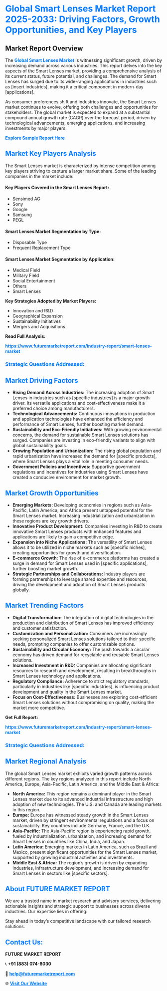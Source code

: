 <h1 style="color: #007BFF;">Global Smart Lenses Market Report 2025-2033: Driving Factors, Growth Opportunities, and Key Players</h1>

<section id="overview">
<h2>Market Report Overview</h2>
<p>The <a href="https://www.futuremarketreport.com/industry-report/smart-lenses-market" style="color: #007BFF; text-decoration: none;"><strong>Global Smart Lenses Market</strong></a> is witnessing significant growth, driven by increasing demand across various industries. This report delves into the key aspects of the Smart Lenses market, providing a comprehensive analysis of its current status, future potential, and challenges. The demand for Smart Lenses has surged due to its wide-ranging applications in industries such as [insert industries], making it a critical component in modern-day [applications].</p>
<p>As consumer preferences shift and industries innovate, the Smart Lenses market continues to evolve, offering both challenges and opportunities for stakeholders. The global market is expected to expand at a substantial compound annual growth rate (CAGR) over the forecast period, driven by technological advancements, emerging applications, and increasing investments by major players.</p>
</section>

<section id="overview">
<p><a href="https://www.futuremarketreport.com/request-sample/reportId=124227" style="color: #007BFF; text-decoration: none;"><strong>Explore Sample Report Here</strong></a></p>
</section>

<section id="key-players">
<h2 style="color: #007BFF;">Market Key Players Analysis</h2>
<p>The Smart Lenses market is characterized by intense competition among key players striving to capture a larger market share. Some of the leading companies in the market include:</p>
<h4>Key Players Covered in the Smart Lenses Report:</h4>
<ul><li>Sensimed AG</li><li>Sony</li><li>Google</li><li>Samsung</li><li>PEGL</li></ul>
<h4>Smart Lenses Market Segmentation by Type:</h4>
<ul><li>Disposable Type</li><li>Frequent Replacement Type</li></ul>

<h4>Smart Lenses Market Segmentation by Application:</h4>
<ul><li>Medical Field</li><li>Military Field</li><li>Social Entertainment</li><li>Others</li><li>Smart Lenses</li></ul>
<p><strong>Key Strategies Adopted by Market Players:</strong></p>
<ul>
<li>Innovation and R&D</li>
<li>Geographical Expansion</li>
<li>Sustainability Initiatives</li>
<li>Mergers and Acquisitions</li>
</ul>
</section>

<section>
<p><strong>Read Full Analysis: </strong></p><a href="https://www.futuremarketreport.com/industry-report/smart-lenses-market" style="color: #007BFF; text-decoration: none;"><strong>https://www.futuremarketreport.com/industry-report/smart-lenses-market</strong></a>
<h3 style="color: #007BFF;">Strategic Questions Addressed:</h3>
</section>

<section id="driving-factors">
<h2 style="color: #007BFF;">Market Driving Factors</h2>
<ul>
<li><strong>Rising Demand Across Industries:</strong> The increasing adoption of Smart Lenses in industries such as [specific industries] is a major growth driver. Its versatile applications and cost-effectiveness make it a preferred choice among manufacturers.</li>
<li><strong>Technological Advancements:</strong> Continuous innovations in production and application technologies have enhanced the efficiency and performance of Smart Lenses, further boosting market demand.</li>
<li><strong>Sustainability and Eco-Friendly Initiatives:</strong> With growing environmental concerns, the demand for sustainable Smart Lenses solutions has surged. Companies are investing in eco-friendly variants to align with global sustainability goals.</li>
<li><strong>Growing Population and Urbanization:</strong> The rising global population and rapid urbanization have increased the demand for [specific products], where Smart Lenses plays a vital role in meeting consumer needs.</li>
<li><strong>Government Policies and Incentives:</strong> Supportive government regulations and incentives for industries using Smart Lenses have created a conducive environment for market growth.</li>
</ul>
</section>

<section id="growth-opportunities">
<h2 style="color: #007BFF;">Market Growth Opportunities</h2>
<ul>
<li><strong>Emerging Markets:</strong> Developing economies in regions such as Asia-Pacific, Latin America, and Africa present untapped potential for the Smart Lenses market. Increasing industrialization and urbanization in these regions are key growth drivers.</li>
<li><strong>Innovative Product Development:</strong> Companies investing in R&D to create innovative Smart Lenses products with enhanced features and applications are likely to gain a competitive edge.</li>
<li><strong>Expansion into Niche Applications:</strong> The versatility of Smart Lenses allows it to be utilized in niche markets such as [specific niches], creating opportunities for growth and diversification.</li>
<li><strong>E-commerce Growth:</strong> The rise of e-commerce platforms has created a surge in demand for Smart Lenses used in [specific applications], further boosting market growth.</li>
<li><strong>Strategic Partnerships and Collaborations:</strong> Industry players are forming partnerships to leverage shared expertise and resources, driving the development and adoption of Smart Lenses products globally.</li>
</ul>
</section>

<section id="trending-factors">
<h2 style="color: #007BFF;">Market Trending Factors</h2>
<ul>
<li><strong>Digital Transformation:</strong> The integration of digital technologies in the production and distribution of Smart Lenses has improved efficiency and customer satisfaction.</li>
<li><strong>Customization and Personalization:</strong> Consumers are increasingly seeking personalized Smart Lenses solutions tailored to their specific needs, prompting companies to offer customizable options.</li>
<li><strong>Sustainability and Circular Economy:</strong> The push towards a circular economy has driven demand for recyclable and reusable Smart Lenses solutions.</li>
<li><strong>Increased Investment in R&D:</strong> Companies are allocating significant resources to research and development, resulting in breakthroughs in Smart Lenses technology and applications.</li>
<li><strong>Regulatory Compliance:</strong> Adherence to strict regulatory standards, particularly in industries like [specific industries], is influencing product development and quality in the Smart Lenses market.</li>
<li><strong>Focus on Cost-Effectiveness:</strong> Businesses are exploring cost-efficient Smart Lenses solutions without compromising on quality, making the market more competitive.</li>
</ul>
</section>

<section>
<p><strong>Get Full Report: </strong></p><a href="https://www.futuremarketreport.com/industry-report/smart-lenses-market" style="color: #007BFF; text-decoration: none;"><strong>https://www.futuremarketreport.com/industry-report/smart-lenses-market</strong></a>
<h3 style="color: #007BFF;">Strategic Questions Addressed:</h3>
</section>


<section id="regional-analysis">
<h2 style="color: #007BFF;">Market Regional Analysis</h2>
<p>The global Smart Lenses market exhibits varied growth patterns across different regions. The key regions analyzed in this report include North America, Europe, Asia-Pacific, Latin America, and the Middle East & Africa:</p>
<ul>
<li><strong>North America:</strong> This region remains a dominant player in the Smart Lenses market due to its advanced industrial infrastructure and high adoption of new technologies. The U.S. and Canada are leading markets in this region.</li>
<li><strong>Europe:</strong> Europe has witnessed steady growth in the Smart Lenses market, driven by stringent environmental regulations and a focus on sustainability. Key countries include Germany, France, and the U.K.</li>
<li><strong>Asia-Pacific:</strong> The Asia-Pacific region is experiencing rapid growth, fueled by industrialization, urbanization, and increasing demand for Smart Lenses in countries like China, India, and Japan.</li>
<li><strong>Latin America:</strong> Emerging markets in Latin America, such as Brazil and Mexico, present significant opportunities for the Smart Lenses market, supported by growing industrial activities and investments.</li>
<li><strong>Middle East & Africa:</strong> The region’s growth is driven by expanding industries, infrastructure development, and increasing demand for Smart Lenses in sectors like [specific sectors].</li>
</ul>
</section>

<footer>
<h2 style="color: #007BFF;">About FUTURE MARKET REPORT</h2>
<p>We are a trusted name in market research and advisory services, delivering actionable insights and strategic support to businesses across diverse industries. Our expertise lies in offering:</p>

<p>Stay ahead in today’s competitive landscape with our tailored research solutions.</p>

<h2 style="color: #007BFF;">Contact Us:</h2>
<p><strong>FUTURE MARKET REPORT</strong></p>
<p>📞 <strong>+91 (883) 074-8030</strong></p>
<p>📧 <strong><a href="mailto:help@futuremarketreport.com" style="color: #007BFF;">help@futuremarketreport.com</a></strong></p>
<p>🌐 <strong><a href="https://www.futuremarketreport.com/" style="color: #007BFF;">Visit Our Website</a></strong></p>
</footer>